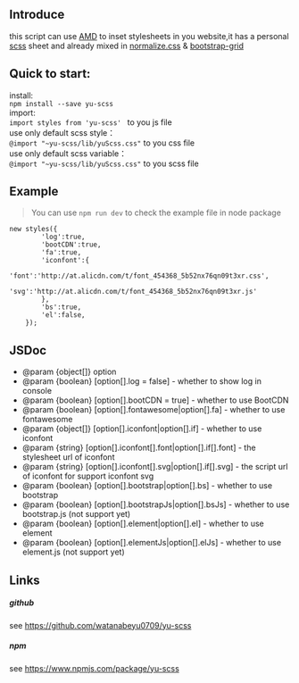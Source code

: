 ## Introduce  

this script can use [AMD](https://stackoverflow.com/questions/16521471/relation-between-commonjs-amd-and-requirejs) to inset stylesheets in you website,it has a personal [scss](http://sass-lang.com/) sheet and already mixed in [normalize.css](http://necolas.github.io/normalize.css/) & [bootstrap-grid](https://github.com/Hilzu/bootstrap-grid) 

## Quick to start:

install:     
`npm install --save yu-scss `    
import:  
`import styles from 'yu-scss' ` to you js file     
use only default scss style：  
`@import "~yu-scss/lib/yuScss.css"` to you css file     
use only default scss variable：  
`@import "~yu-scss/lib/yuScss.css"` to you scss file

## Example

>You can use `npm run dev` to check the example file in node package

    new styles({
            'log':true,
            'bootCDN':true,
            'fa':true,
            'iconfont':{
                'font':'http://at.alicdn.com/t/font_454368_5b52nx76qn09t3xr.css',
                'svg':'http://at.alicdn.com/t/font_454368_5b52nx76qn09t3xr.js'
            },
            'bs':true,
            'el':false,
        });
                
## JSDoc

 * @param {object[]} option
 * @param {boolean} [option[].log = false] - whether to show log in console
 * @param {boolean} [option[].bootCDN = true] - whether to use BootCDN
 * @param {boolean} [option[].fontawesome|option[].fa] - whether to use fontawesome
 * @param {object[]} [option[].iconfont|option[].if] - whether to use iconfont
 * @param {string} [option[].iconfont[].font|option[].if[].font] - the stylesheet url of iconfont
 * @param {string} [option[].iconfont[].svg|option[].if[].svg] - the script url of iconfont for support iconfont svg
 * @param {boolean} [option[].bootstrap|option[].bs] - whether to use bootstrap
 * @param {boolean} [option[].bootstrapJs|option[].bsJs] - whether to use bootstrap.js (not support yet)
 * @param {boolean} [option[].element|option[].el] - whether to use element
 * @param {boolean} [option[].elementJs|option[].elJs] - whether to use element.js (not support yet)

## Links

##### github  
see https://github.com/watanabeyu0709/yu-scss
##### npm  
see https://www.npmjs.com/package/yu-scss
